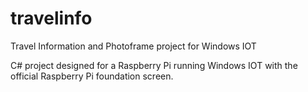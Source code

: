 # travelinfo
Travel Information and Photoframe project for Windows IOT

C# project designed for a Raspberry Pi running Windows IOT with the official Raspberry Pi foundation screen.
